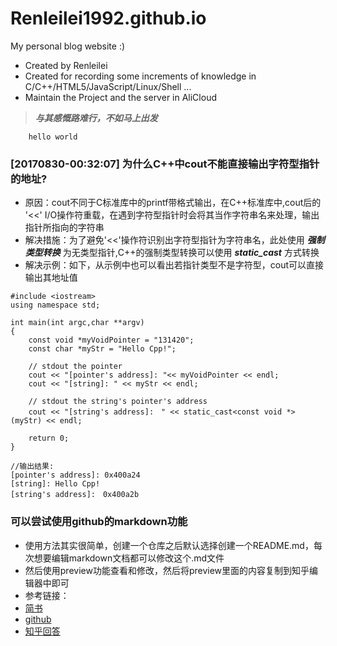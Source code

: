 # Renleilei1992.github.io
My personal blog website :)

- Created by Renleilei
- Created for recording some increments of knowledge in C/C++/HTML5/JavaScript/Linux/Shell ...
- Maintain the Project and the server in AliCloud

> ***与其感慨路难行，不如马上出发***

```
    hello world
```


### [20170830-00:32:07] 为什么C++中cout不能直接输出字符型指针的地址?

- 原因：cout不同于C标准库中的printf带格式输出，在C++标准库中,cout后的 '<<' I/O操作符重载，在遇到字符型指针时会将其当作字符串名来处理，输出指针所指向的字符串
- 解决措施：为了避免'<<'操作符识别出字符型指针为字符串名，此处使用 ***强制类型转换*** 为无类型指针,C++的强制类型转换可以使用 ***static_cast*** 方式转换
- 解决示例：如下，从示例中也可以看出若指针类型不是字符型，cout可以直接输出其地址值
```
#include <iostream>
using namespace std;

int main(int argc,char **argv)
{
    const void *myVoidPointer = "131420";
    const char *myStr = "Hello Cpp!";

    // stdout the pointer
    cout << "[pointer's address]: "<< myVoidPointer << endl;
    cout << "[string]: " << myStr << endl;

    // stdout the string's pointer's address
    cout << "[string's address]:　" << static_cast<const void *>(myStr) << endl;

    return 0;
}

//输出结果:
[pointer's address]: 0x400a24
[string]: Hello Cpp!
[string's address]:　0x400a2b
```

### 可以尝试使用github的markdown功能
- 使用方法其实很简单，创建一个仓库之后默认选择创建一个README.md，每次想要编辑markdown文档都可以修改这个.md文件
- 然后使用preview功能查看和修改，然后将preview里面的内容复制到知乎编辑器中即可
- 参考链接：
- [简书](http://www.jianshu.com/p/q81RER/)
- [github](https://github.com/Renleilei1992/Renleilei1992.github.io)
- [知乎回答](https://www.zhihu.com/question/64637193/answer/222595072)
